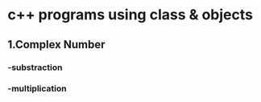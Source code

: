 # c++ programs using class & objects
   ## 1.Complex Number
   ### -substraction
   ### -multiplication
